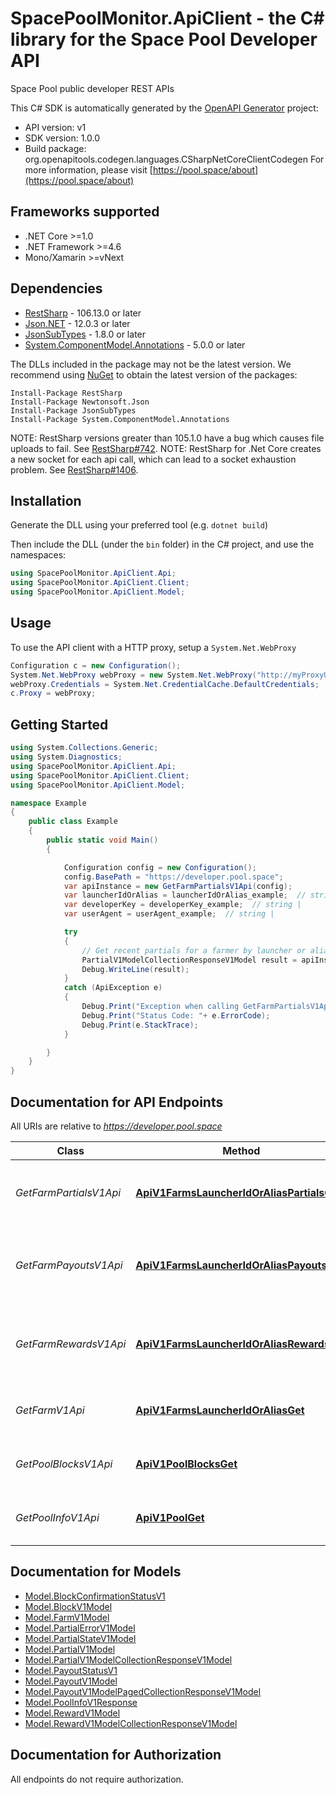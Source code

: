 # SpacePoolMonitor.ApiClient - the C# library for the Space Pool Developer API

Space Pool public developer REST APIs

This C# SDK is automatically generated by the [OpenAPI Generator](https://openapi-generator.tech) project:

- API version: v1
- SDK version: 1.0.0
- Build package: org.openapitools.codegen.languages.CSharpNetCoreClientCodegen
    For more information, please visit [https://pool.space/about](https://pool.space/about)

<a name="frameworks-supported"></a>
## Frameworks supported
- .NET Core >=1.0
- .NET Framework >=4.6
- Mono/Xamarin >=vNext

<a name="dependencies"></a>
## Dependencies

- [RestSharp](https://www.nuget.org/packages/RestSharp) - 106.13.0 or later
- [Json.NET](https://www.nuget.org/packages/Newtonsoft.Json/) - 12.0.3 or later
- [JsonSubTypes](https://www.nuget.org/packages/JsonSubTypes/) - 1.8.0 or later
- [System.ComponentModel.Annotations](https://www.nuget.org/packages/System.ComponentModel.Annotations) - 5.0.0 or later

The DLLs included in the package may not be the latest version. We recommend using [NuGet](https://docs.nuget.org/consume/installing-nuget) to obtain the latest version of the packages:
```
Install-Package RestSharp
Install-Package Newtonsoft.Json
Install-Package JsonSubTypes
Install-Package System.ComponentModel.Annotations
```

NOTE: RestSharp versions greater than 105.1.0 have a bug which causes file uploads to fail. See [RestSharp#742](https://github.com/restsharp/RestSharp/issues/742).
NOTE: RestSharp for .Net Core creates a new socket for each api call, which can lead to a socket exhaustion problem. See [RestSharp#1406](https://github.com/restsharp/RestSharp/issues/1406).

<a name="installation"></a>
## Installation
Generate the DLL using your preferred tool (e.g. `dotnet build`)

Then include the DLL (under the `bin` folder) in the C# project, and use the namespaces:
```csharp
using SpacePoolMonitor.ApiClient.Api;
using SpacePoolMonitor.ApiClient.Client;
using SpacePoolMonitor.ApiClient.Model;
```
<a name="usage"></a>
## Usage

To use the API client with a HTTP proxy, setup a `System.Net.WebProxy`
```csharp
Configuration c = new Configuration();
System.Net.WebProxy webProxy = new System.Net.WebProxy("http://myProxyUrl:80/");
webProxy.Credentials = System.Net.CredentialCache.DefaultCredentials;
c.Proxy = webProxy;
```

<a name="getting-started"></a>
## Getting Started

```csharp
using System.Collections.Generic;
using System.Diagnostics;
using SpacePoolMonitor.ApiClient.Api;
using SpacePoolMonitor.ApiClient.Client;
using SpacePoolMonitor.ApiClient.Model;

namespace Example
{
    public class Example
    {
        public static void Main()
        {

            Configuration config = new Configuration();
            config.BasePath = "https://developer.pool.space";
            var apiInstance = new GetFarmPartialsV1Api(config);
            var launcherIdOrAlias = launcherIdOrAlias_example;  // string | Launcher id or alias
            var developerKey = developerKey_example;  // string | 
            var userAgent = userAgent_example;  // string | 

            try
            {
                // Get recent partials for a farmer by launcher or alias
                PartialV1ModelCollectionResponseV1Model result = apiInstance.ApiV1FarmsLauncherIdOrAliasPartialsGet(launcherIdOrAlias, developerKey, userAgent);
                Debug.WriteLine(result);
            }
            catch (ApiException e)
            {
                Debug.Print("Exception when calling GetFarmPartialsV1Api.ApiV1FarmsLauncherIdOrAliasPartialsGet: " + e.Message );
                Debug.Print("Status Code: "+ e.ErrorCode);
                Debug.Print(e.StackTrace);
            }

        }
    }
}
```

<a name="documentation-for-api-endpoints"></a>
## Documentation for API Endpoints

All URIs are relative to *https://developer.pool.space*

Class | Method | HTTP request | Description
------------ | ------------- | ------------- | -------------
*GetFarmPartialsV1Api* | [**ApiV1FarmsLauncherIdOrAliasPartialsGet**](docs/GetFarmPartialsV1Api.md#apiv1farmslauncheridoraliaspartialsget) | **GET** /api/v1/farms/{launcherIdOrAlias}/partials | Get recent partials for a farmer by launcher or alias
*GetFarmPayoutsV1Api* | [**ApiV1FarmsLauncherIdOrAliasPayoutsGet**](docs/GetFarmPayoutsV1Api.md#apiv1farmslauncheridoraliaspayoutsget) | **GET** /api/v1/farms/{launcherIdOrAlias}/payouts | Get recent payout information for a farmer by launcher or alias
*GetFarmRewardsV1Api* | [**ApiV1FarmsLauncherIdOrAliasRewardsGet**](docs/GetFarmRewardsV1Api.md#apiv1farmslauncheridoraliasrewardsget) | **GET** /api/v1/farms/{launcherIdOrAlias}/rewards | Get recent reward information for a farmer by launcher or alias
*GetFarmV1Api* | [**ApiV1FarmsLauncherIdOrAliasGet**](docs/GetFarmV1Api.md#apiv1farmslauncheridoraliasget) | **GET** /api/v1/farms/{launcherIdOrAlias} | Get farm information by launcher or alias
*GetPoolBlocksV1Api* | [**ApiV1PoolBlocksGet**](docs/GetPoolBlocksV1Api.md#apiv1poolblocksget) | **GET** /api/v1/pool/blocks | Get blocks recently farmed by the pool
*GetPoolInfoV1Api* | [**ApiV1PoolGet**](docs/GetPoolInfoV1Api.md#apiv1poolget) | **GET** /api/v1/pool | Get latest statistics about the pool


<a name="documentation-for-models"></a>
## Documentation for Models

 - [Model.BlockConfirmationStatusV1](docs/BlockConfirmationStatusV1.md)
 - [Model.BlockV1Model](docs/BlockV1Model.md)
 - [Model.FarmV1Model](docs/FarmV1Model.md)
 - [Model.PartialErrorV1Model](docs/PartialErrorV1Model.md)
 - [Model.PartialStateV1Model](docs/PartialStateV1Model.md)
 - [Model.PartialV1Model](docs/PartialV1Model.md)
 - [Model.PartialV1ModelCollectionResponseV1Model](docs/PartialV1ModelCollectionResponseV1Model.md)
 - [Model.PayoutStatusV1](docs/PayoutStatusV1.md)
 - [Model.PayoutV1Model](docs/PayoutV1Model.md)
 - [Model.PayoutV1ModelPagedCollectionResponseV1Model](docs/PayoutV1ModelPagedCollectionResponseV1Model.md)
 - [Model.PoolInfoV1Response](docs/PoolInfoV1Response.md)
 - [Model.RewardV1Model](docs/RewardV1Model.md)
 - [Model.RewardV1ModelCollectionResponseV1Model](docs/RewardV1ModelCollectionResponseV1Model.md)


<a name="documentation-for-authorization"></a>
## Documentation for Authorization

All endpoints do not require authorization.

